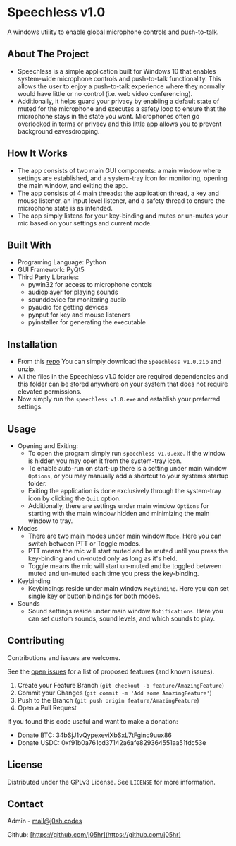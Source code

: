
# Speechless v1.0
A windows utility to enable global microphone controls and push-to-talk.


## About The Project

- Speechless is a simple application built for Windows 10 that enables system-wide microphone controls and push-to-talk functionality. 
This allows the user to enjoy a push-to-talk experience where they normally would have little or no control (i.e. web video conferencing).
- Additionally, it helps guard your privacy by enabling a default state of muted for the microphone and executes a safety loop to ensure that the microphone stays in the state you want. Microphones often go overlooked in terms or privacy and this little app allows you to prevent background eavesdropping.  


## How It Works

- The app consists of two main GUI components: a main window where settings are established, and a system-tray icon for monitoring, opening the main window, and exiting the app.
- The app consists of 4 main threads: the application thread, a key and mouse listener, an input level listener, and a safety thread to ensure the microphone state is as intended. 
- The app simply listens for your key-binding and mutes or un-mutes your mic based on your settings and current mode.


## Built With

* Programing Language: Python
* GUI Framework: PyQt5
* Third Party Libraries:
  - pywin32 for access to microphone contols
  - audioplayer for playing sounds
  - sounddevice for monitoring audio
  - pyaudio for getting devices
  - pynput for key and mouse listeners
  - pyinstaller for generating the executable


## Installation
- From this [repo](https://github.com/j05hr/Speechless) You can simply download the ```Speechless v1.0.zip``` and unzip.
- All the files in the Speechless v1.0 folder are required dependencies and this folder can be stored anywhere on your system that does not require elevated permissions.
- Now simply run the ```speechless v1.0.exe``` and establish your preferred settings.


## Usage

- Opening and Exiting:
  - To open the program simply run ```speechless v1.0.exe```. If the window is hidden you may open it from the system-tray icon.
  - To enable auto-run on start-up there is a setting under main window ```Options```, or you may manually add a shortcut to your systems startup folder.
  - Exiting the application is done exclusively through the system-tray icon by clicking the ```Quit``` option.
  - Additionally, there are settings under main window ```Options``` for starting with the main window hidden and minimizing the main window to tray.
- Modes
  - There are two main modes under main window ```Mode```. Here you can switch between PTT or Toggle modes.
  - PTT means the mic will start muted and be muted until you press the key-binding and un-muted only as long as it's held.
  - Toggle means the mic will start un-muted and be toggled between muted and un-muted each time you press the key-binding.
- Keybinding
  - Keybindings reside under main window ```Keybinding```. Here you can set single key or button bindings for both modes.
- Sounds
  - Sound settings reside under main window ```Notifications```. Here you can set custom sounds, sound levels, and which sounds to play.
## Contributing

Contributions and issues are welcome.

See the [open issues](https://github.com/j05hr/Speechless/issues) for a list of proposed features (and known issues).

1. Create your Feature Branch (`git checkout -b feature/AmazingFeature`)
2. Commit your Changes (`git commit -m 'Add some AmazingFeature'`)
3. Push to the Branch (`git push origin feature/AmazingFeature`)
4. Open a Pull Request

If you found this code useful and want to make a donation:
- Donate BTC:  34bSjJ1vQypexeviXbSxL7tFginc9uux86
- Donate USDC: 0xf91b0a761cd37142a6afe829364551aa51fdc53e

## License

Distributed under the GPLv3 License. See `LICENSE` for more information.


## Contact

Admin - mail@j0sh.codes

Github: [https://github.com/j05hr](https://github.com/j05hr)
